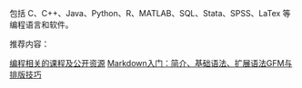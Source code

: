 包括 C、C++、Java、Python、R、MATLAB、SQL、Stata、SPSS、LaTex 等编程语言和软件。

推荐内容：

[编程相关的课程及公开资源](https://zhuanlan.zhihu.com/p/296928345)
[Markdown入门：简介、基础语法、扩展语法GFM与排版技巧](https://zhuanlan.zhihu.com/p/261016461)
